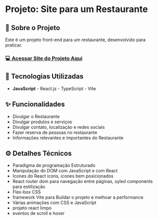 <h1>Projeto: Site para um Restaurante </h1>

<h2>📌 Sobre o Projeto</h2>
<p>Este é um projeto front-end para um restaurante, desenvolvido para praticar.</p>

<h3>💻<a href="https://site-para-restaurante-react-vite-ty.vercel.app/" target="_blank"> Acessar Site do Projeto Aqui</a></h3>

<h2>🚀 Tecnologias Utilizadas</h2>
<ul>
  <li><b>JavaScript</b> - React.js - TypeScript - Vite </li>
</ul>

<h2>✨ Funcionalidades</h2>
<ul>
  <li>Divulgar o Restaurante</li>
  <li>Divulgar produtos e serviços</li>
  <li>Divulgar contato, localização e redes sociais</li>
  <li>Fazer reserva de pessoas no restaurante</li>
  <li>Informações relevantes e importantes do Restaurante</li>
</ul>

<h2>⚙️ Detalhes Técnicos</h2>
<ul>
  <li>Paradigma de programação Estruturado</li>
  <li>Manipulação do DOM com JavaScript e com React</li>
  <li>Icones do React icons, icones bem posicionados</li>
  <li>React router dom para navegação entre páginas, syled components para estilização</li>
  <li>Flex-box CSS</li>
  <li>framework Vite para Buildar o projeto e melhoar a performance</li>
  <li>Várias animações com CSS e JavaScript</li>
  <li>projeto react limpo</li>
  <li>eventos de scroll e hover</li>
</ul>
